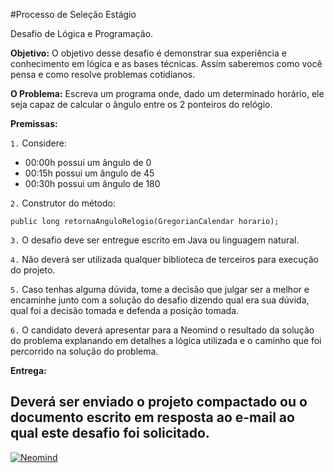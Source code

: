 #Processo de Seleção Estágio

Desafio de Lógica e Programação.

**Objetivo:**
O objetivo desse desafio é demonstrar sua experiência e conhecimento em lógica e as bases
técnicas. Assim saberemos como você pensa e como resolve problemas cotidianos.

**O Problema:**
Escreva um programa onde, dado um determinado horário, ele seja capaz de calcular o ângulo
entre os 2 ponteiros do relógio.

**Premissas:**

`1.` Considere:

 - 00:00h possui um ângulo de 0
 - 00:15h possui um ângulo de 45
 - 00:30h possui um ângulo de 180


`2.` Construtor do método:

`public long retornaAnguloRelogio(GregorianCalendar horario);`

`3.` O desafio deve ser entregue escrito em Java ou linguagem natural.

`4.` Não deverá ser utilizada qualquer biblioteca de terceiros para execução do projeto.

`5.` Caso tenhas alguma dúvida, tome a decisão que julgar ser a melhor e encaminhe junto
com a solução do desafio dizendo qual era sua dúvida, qual foi a decisão tomada e
defenda a posição tomada.

`6.` O candidato deverá apresentar para a Neomind o resultado da solução do problema
explanando em detalhes a lógica utilizada e o caminho que foi percorrido na solução
do problema.

**Entrega:**

Deverá ser enviado o projeto compactado ou o documento escrito em resposta ao e-mail ao qual este desafio foi solicitado.
----------
[![Neomind](https://www.neomind.com.br/fusion/portal_neomind/images/logo.png)](https://www.neomind.com.br/fusion/portal_neomind/)
